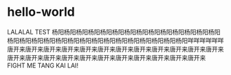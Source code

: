 # hello-world
LALALAL TEST
杨阳杨阳杨阳杨阳杨阳杨阳杨阳杨阳杨阳杨阳杨阳杨阳杨阳杨阳杨阳杨阳杨阳杨阳杨阳杨阳杨阳杨阳杨阳杨阳杨阳杨阳杨阳杨阳杨阳咩咩咩咩咩咩
唐开来唐开来唐开来唐开来唐开来唐开来唐开来唐开来唐开来唐开来唐开来唐开来唐开来唐开来唐开来唐开来唐开来唐开来唐开来唐开来唐开来唐开来唐开来
FIGHT ME TANG KAI LAI!
